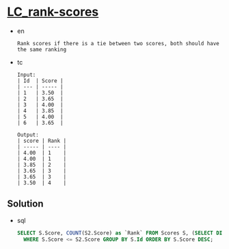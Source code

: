 # [LC_rank-scores](https://leetcode.com/problems/rank-scores)

* en

  ```en
  Rank scores if there is a tie between two scores, both should have the same ranking
  ```

* tc

  ```tc
  Input:
  | Id  | Score |
  | --- | ----- |
  | 1   | 3.50  |
  | 2   | 3.65  |
  | 3   | 4.00  |
  | 4   | 3.85  |
  | 5   | 4.00  |
  | 6   | 3.65  |

  Output:
  | score | Rank |
  | ----- | ---- |
  | 4.00  | 1    |
  | 4.00  | 1    |
  | 3.85  | 2    |
  | 3.65  | 3    |
  | 3.65  | 3    |
  | 3.50  | 4    |
  ```

## Solution

* sql

  ```sql
  SELECT S.Score, COUNT(S2.Score) as `Rank` FROM Scores S, (SELECT DISTINCT Score FROM Scores) S2
    WHERE S.Score <= S2.Score GROUP BY S.Id ORDER BY S.Score DESC;
  ```
